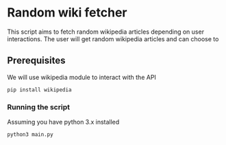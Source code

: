 # Random wiki fetcher

This script aims to fetch random wikipedia articles depending on user interactions.
The user will get random wikipedia articles and can choose to 

## Prerequisites

We will use wikipedia module to interact with the API

```
pip install wikipedia
```

### Running the script

Assuming you have python 3.x installed

```
python3 main.py
```

